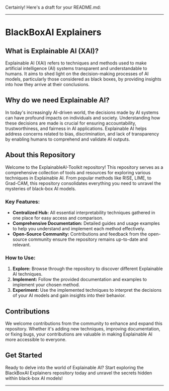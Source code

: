 Certainly! Here's a draft for your README.md:

---

# BlackBoxAI Explainers

## What is Explainable AI (XAI)?

Explainable AI (XAI) refers to techniques and methods used to make artificial intelligence (AI) systems transparent and understandable to humans. It aims to shed light on the decision-making processes of AI models, particularly those considered as black boxes, by providing insights into how they arrive at their conclusions.

## Why do we need Explainable AI?

In today's increasingly AI-driven world, the decisions made by AI systems can have profound impacts on individuals and society. Understanding how these decisions are made is crucial for ensuring accountability, trustworthiness, and fairness in AI applications. Explainable AI helps address concerns related to bias, discrimination, and lack of transparency by enabling humans to comprehend and validate AI outputs.

## About this Repository

Welcome to the ExplainableAI-Toolkit repository! This repository serves as a comprehensive collection of tools and resources for exploring various techniques in Explainable AI. From popular methods like RISE, LIME, to Grad-CAM, this repository consolidates everything you need to unravel the mysteries of black-box AI models.

### Key Features:
- **Centralized Hub:** All essential interpretability techniques gathered in one place for easy access and comparison.
- **Comprehensive Documentation:** Detailed guides and usage examples to help you understand and implement each method effectively.
- **Open-Source Community:** Contributions and feedback from the open-source community ensure the repository remains up-to-date and relevant.

### How to Use:
1. **Explore:** Browse through the repository to discover different Explainable AI techniques.
2. **Implement:** Follow the provided documentation and examples to implement your chosen method.
3. **Experiment:** Use the implemented techniques to interpret the decisions of your AI models and gain insights into their behavior.

## Contributions

We welcome contributions from the community to enhance and expand this repository. Whether it's adding new techniques, improving documentation, or fixing bugs, your contributions are valuable in making Explainable AI more accessible to everyone.

## Get Started

Ready to delve into the world of Explainable AI? Start exploring the BlackBoxAI Explainers repository today and unravel the secrets hidden within black-box AI models!

---

